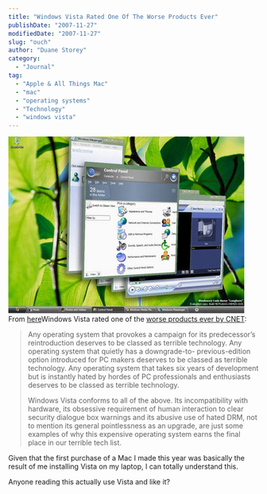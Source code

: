 ```yaml
---
title: "Windows Vista Rated One Of The Worse Products Ever"
publishDate: "2007-11-27"
modifiedDate: "2007-11-27"
slug: "ouch"
author: "Duane Storey"
category:
  - "Journal"
tag:
  - "Apple & All Things Mac"
  - "mac"
  - "operating systems"
  - "Technology"
  - "windows vista"
---
```


  
![](_images/windows-vista-rated-one-of-the-worse-products-ever-1.jpg)  
From [here](http://morningcupojoe.com/2007/02/20/windows-vista-dreamscene/)Windows Vista rated one of the [worse products ever by CNET](http://crave.cnet.co.uk/gadgets/0,39029552,49293700-10,00.htm):

> Any operating system that provokes a campaign for its predecessor’s reintroduction deserves to be classed as terrible technology. Any operating system that quietly has a downgrade-to- previous-edition option introduced for PC makers deserves to be classed as terrible technology. Any operating system that takes six years of development but is instantly hated by hordes of PC professionals and enthusiasts deserves to be classed as terrible technology.
> 
> Windows Vista conforms to all of the above. Its incompatibility with hardware, its obsessive requirement of human interaction to clear security dialogue box warnings and its abusive use of hated DRM, not to mention its general pointlessness as an upgrade, are just some examples of why this expensive operating system earns the final place in our terrible tech list.

Given that the first purchase of a Mac I made this year was basically the result of me installing Vista on my laptop, I can totally understand this.

Anyone reading this actually use Vista and like it?